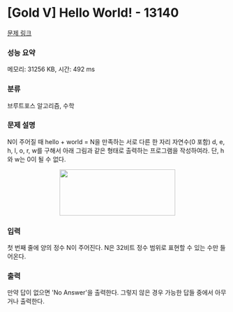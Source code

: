 # [Gold V] Hello World! - 13140 

[문제 링크](https://www.acmicpc.net/problem/13140) 

### 성능 요약

메모리: 31256 KB, 시간: 492 ms

### 분류

브루트포스 알고리즘, 수학

### 문제 설명

<p>N이 주어질 때 hello + world = N을 만족하는 서로 다른 한 자리 자연수(0 포함) d, e, h, l, o, r, w를 구해서 아래 그림과 같은 형태로 출력하는 프로그램을 작성하여라. 단, h와 w는 0이 될 수 없다.</p>

<p style="text-align:center"><img alt="" src="https://onlinejudgeimages.s3-ap-northeast-1.amazonaws.com/problem/13140/H_term.png" style="height:106px; width:265px"></p>

### 입력 

 <p>첫 번째 줄에 양의 정수 N이 주어진다. N은 32비트 정수 범위로 표현할 수 있는 수만 들어온다.</p>

### 출력 

 <p>만약 답이 없으면 'No Answer'을 출력한다. 그렇지 않은 경우 가능한 답들 중에서 아무거나 출력한다.</p>


